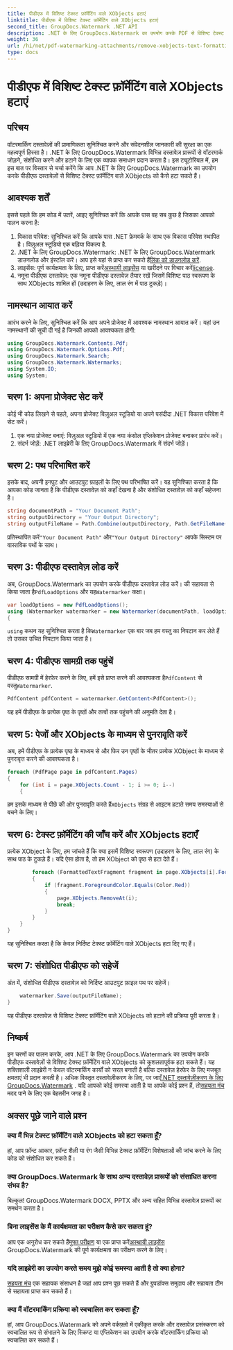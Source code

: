 ```yaml
---
title: पीडीएफ में विशिष्ट टेक्स्ट फ़ॉर्मेटिंग वाले XObjects हटाएं
linktitle: पीडीएफ में विशिष्ट टेक्स्ट फ़ॉर्मेटिंग वाले XObjects हटाएं
second_title: GroupDocs.Watermark .NET API
description: .NET के लिए GroupDocs.Watermark का उपयोग करके PDF से विशिष्ट टेक्स्ट फ़ॉर्मेटिंग वाले XObjects को आसानी से हटा दें। निर्बाध दस्तावेज़ हेरफेर के लिए हमारी मार्गदर्शिका का पालन करें।
weight: 36
url: /hi/net/pdf-watermarking-attachments/remove-xobjects-text-formatting-pdf/
type: docs
---
```

# पीडीएफ में विशिष्ट टेक्स्ट फ़ॉर्मेटिंग वाले XObjects हटाएं

## परिचय
वॉटरमार्किंग दस्तावेज़ों की प्रामाणिकता सुनिश्चित करने और संवेदनशील जानकारी की सुरक्षा का एक महत्वपूर्ण हिस्सा है। .NET के लिए GroupDocs.Watermark विभिन्न दस्तावेज़ प्रारूपों से वॉटरमार्क जोड़ने, संशोधित करने और हटाने के लिए एक व्यापक समाधान प्रदान करता है। इस ट्यूटोरियल में, हम इस बात पर विस्तार से चर्चा करेंगे कि आप .NET के लिए GroupDocs.Watermark का उपयोग करके पीडीएफ दस्तावेज़ों से विशिष्ट टेक्स्ट फ़ॉर्मेटिंग वाले XObjects को कैसे हटा सकते हैं।
## आवश्यक शर्तें
इससे पहले कि हम कोड में उतरें, आइए सुनिश्चित करें कि आपके पास वह सब कुछ है जिसका आपको पालन करना है:
1. विकास परिवेश: सुनिश्चित करें कि आपके पास .NET फ्रेमवर्क के साथ एक विकास परिवेश स्थापित है। विज़ुअल स्टूडियो एक बढ़िया विकल्प है.
2.  .NET के लिए GroupDocs.Watermark: .NET के लिए GroupDocs.Watermark डाउनलोड और इंस्टॉल करें। आप इसे यहां से प्राप्त कर सकते हैं[लिंक को डाउनलोड करें](https://releases.groupdocs.com/Watermark/net/).
3.  लाइसेंस: पूर्ण कार्यक्षमता के लिए, प्राप्त करें[अस्थायी लाइसेंस](https://purchase.groupdocs.com/temporary-लाइसेंस/) या खरीदने पर विचार करें[license](https://purchase.groupdocs.com/buy).
4. नमूना पीडीएफ दस्तावेज़: एक नमूना पीडीएफ दस्तावेज़ तैयार रखें जिसमें विशिष्ट पाठ स्वरूपण के साथ XObjects शामिल हों (उदाहरण के लिए, लाल रंग में पाठ टुकड़े)।

## नामस्थान आयात करें
आरंभ करने के लिए, सुनिश्चित करें कि आप अपने प्रोजेक्ट में आवश्यक नामस्थान आयात करें। यहां उन नामस्थानों की सूची दी गई है जिनकी आपको आवश्यकता होगी:
```csharp
using GroupDocs.Watermark.Contents.Pdf;
using GroupDocs.Watermark.Options.Pdf;
using GroupDocs.Watermark.Search;
using GroupDocs.Watermark.Watermarks;
using System.IO;
using System;
```
## चरण 1: अपना प्रोजेक्ट सेट करें
कोई भी कोड लिखने से पहले, अपना प्रोजेक्ट विज़ुअल स्टूडियो या अपने पसंदीदा .NET विकास परिवेश में सेट करें।
1. एक नया प्रोजेक्ट बनाएं: विज़ुअल स्टूडियो में एक नया कंसोल एप्लिकेशन प्रोजेक्ट बनाकर प्रारंभ करें।
2. संदर्भ जोड़ें: .NET लाइब्रेरी के लिए GroupDocs.Watermark में संदर्भ जोड़ें।
## चरण 2: पथ परिभाषित करें
इसके बाद, अपनी इनपुट और आउटपुट फ़ाइलों के लिए पथ परिभाषित करें। यह सुनिश्चित करता है कि आपका कोड जानता है कि पीडीएफ दस्तावेज़ को कहाँ देखना है और संशोधित दस्तावेज़ को कहाँ सहेजना है।
```csharp
string documentPath = "Your Document Path";
string outputDirectory = "Your Output Directory";
string outputFileName = Path.Combine(outputDirectory, Path.GetFileName(documentPath));
```
 प्रतिस्थापित करें`"Your Document Path"` और`"Your Output Directory"` आपके सिस्टम पर वास्तविक पथों के साथ।
## चरण 3: पीडीएफ दस्तावेज़ लोड करें
 अब, GroupDocs.Watermark का उपयोग करके पीडीएफ दस्तावेज़ लोड करें। की सहायता से किया जाता है`PdfLoadOptions` और यह`Watermarker` कक्षा।
```csharp
var loadOptions = new PdfLoadOptions();
using (Watermarker watermarker = new Watermarker(documentPath, loadOptions))
{
```
`using` कथन यह सुनिश्चित करता है कि`Watermarker` एक बार जब हम वस्तु का निपटान कर लेते हैं तो उसका उचित निपटान किया जाता है।
## चरण 4: पीडीएफ सामग्री तक पहुंचें
 पीडीएफ सामग्री में हेरफेर करने के लिए, हमें इसे प्राप्त करने की आवश्यकता है`PdfContent` से वस्तु`Watermarker`.
```csharp
PdfContent pdfContent = watermarker.GetContent<PdfContent>();
```
यह हमें पीडीएफ के प्रत्येक पृष्ठ के पृष्ठों और तत्वों तक पहुंचने की अनुमति देता है।
## चरण 5: पेजों और XObjects के माध्यम से पुनरावृति करें
अब, हमें पीडीएफ के प्रत्येक पृष्ठ के माध्यम से और फिर उन पृष्ठों के भीतर प्रत्येक XObject के माध्यम से पुनरावृत्त करने की आवश्यकता है।
```csharp
foreach (PdfPage page in pdfContent.Pages)
{
    for (int i = page.XObjects.Count - 1; i >= 0; i--)
    {
```
 हम इसके माध्यम से पीछे की ओर पुनरावृति करते हैं`XObjects` संग्रह से आइटम हटाते समय समस्याओं से बचने के लिए।
## चरण 6: टेक्स्ट फ़ॉर्मेटिंग की जाँच करें और XObjects हटाएँ
प्रत्येक XObject के लिए, हम जांचते हैं कि क्या इसमें विशिष्ट स्वरूपण (उदाहरण के लिए, लाल रंग) के साथ पाठ के टुकड़े हैं। यदि ऐसा होता है, तो हम XObject को पृष्ठ से हटा देते हैं।
```csharp
        foreach (FormattedTextFragment fragment in page.XObjects[i].FormattedTextFragments)
        {
            if (fragment.ForegroundColor.Equals(Color.Red))
            {
                page.XObjects.RemoveAt(i);
                break;
            }
        }
    }
}
```
यह सुनिश्चित करता है कि केवल निर्दिष्ट टेक्स्ट फ़ॉर्मेटिंग वाले XObjects हटा दिए गए हैं।
## चरण 7: संशोधित पीडीएफ को सहेजें
अंत में, संशोधित पीडीएफ दस्तावेज़ को निर्दिष्ट आउटपुट फ़ाइल पथ पर सहेजें।
```csharp
    watermarker.Save(outputFileName);
}
```
यह पीडीएफ दस्तावेज़ से विशिष्ट टेक्स्ट फ़ॉर्मेटिंग वाले XObjects को हटाने की प्रक्रिया पूरी करता है।

## निष्कर्ष
इन चरणों का पालन करके, आप .NET के लिए GroupDocs.Watermark का उपयोग करके पीडीएफ दस्तावेज़ों से विशिष्ट टेक्स्ट फ़ॉर्मेटिंग वाले XObjects को कुशलतापूर्वक हटा सकते हैं। यह शक्तिशाली लाइब्रेरी न केवल वॉटरमार्किंग कार्यों को सरल बनाती है बल्कि दस्तावेज़ हेरफेर के लिए मजबूत क्षमताएं भी प्रदान करती है। अधिक विस्तृत दस्तावेज़ीकरण के लिए, पर जाएँ[.NET दस्तावेज़ीकरण के लिए GroupDocs.Watermark](https://tutorials.groupdocs.com/Watermark/net/) . यदि आपको कोई समस्या आती है या आपके कोई प्रश्न हैं, तो[सहयता मंच](https://forum.groupdocs.com/c/watermark/19) मदद पाने के लिए एक बेहतरीन जगह है।
## अक्सर पूछे जाने वाले प्रश्न
### क्या मैं भिन्न टेक्स्ट फ़ॉर्मेटिंग वाले XObjects को हटा सकता हूँ?
हां, आप फ़ॉन्ट आकार, फ़ॉन्ट शैली या रंग जैसी विभिन्न टेक्स्ट फ़ॉर्मेटिंग विशेषताओं की जांच करने के लिए कोड को संशोधित कर सकते हैं।
### क्या GroupDocs.Watermark के साथ अन्य दस्तावेज़ प्रारूपों को संसाधित करना संभव है?
बिल्कुल! GroupDocs.Watermark DOCX, PPTX और अन्य सहित विभिन्न दस्तावेज़ प्रारूपों का समर्थन करता है।
### बिना लाइसेंस के मैं कार्यक्षमता का परीक्षण कैसे कर सकता हूं?
 आप एक अनुरोध कर सकते हैं[मुफ्त परीक्षण](https://releases.groupdocs.com/) या एक प्राप्त करें[अस्थायी लाइसेंस](https://purchase.groupdocs.com/temporary-license/) GroupDocs.Watermark की पूर्ण कार्यक्षमता का परीक्षण करने के लिए।
### यदि लाइब्रेरी का उपयोग करते समय मुझे कोई समस्या आती है तो क्या होगा?
[सहयता मंच](https://forum.groupdocs.com/c/watermark/19) एक सहायक संसाधन है जहां आप प्रश्न पूछ सकते हैं और ग्रुपडॉक्स समुदाय और सहायता टीम से सहायता प्राप्त कर सकते हैं।
### क्या मैं वॉटरमार्किंग प्रक्रिया को स्वचालित कर सकता हूँ?
हां, आप GroupDocs.Watermark को अपने वर्कफ़्लो में एकीकृत करके और दस्तावेज़ प्रसंस्करण को स्वचालित रूप से संभालने के लिए स्क्रिप्ट या एप्लिकेशन का उपयोग करके वॉटरमार्किंग प्रक्रिया को स्वचालित कर सकते हैं।